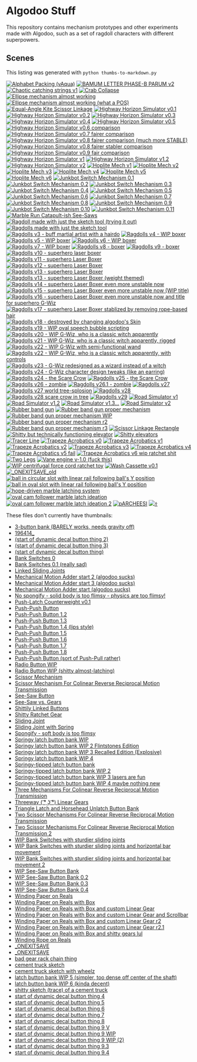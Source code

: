 # Algodoo Stuff

This repository contains mechanism prototypes and other experiments made with Algodoo, such as a set of ragdoll characters with different superpowers.

## Scenes

This listing was generated with `python thumbs-to-markdown.py`

<!-- START SCENES -->

[![Alphabet Packing (vAqua)](scenes/.algodoo_thumbs/Alphabet%20Packing%20%28vAqua%29.phz.png)](scenes/Alphabet%20Packing%20%28vAqua%29.phz)
[![BAMUM LETTER PHASE-B PARUM v2](scenes/.algodoo_thumbs/BAMUM%20LETTER%20PHASE-B%20PARUM%20v2.phz.png)](scenes/BAMUM%20LETTER%20PHASE-B%20PARUM%20v2.phz)
[![Chaotic catching strings v1](scenes/.algodoo_thumbs/Chaotic%20catching%20strings%20v1.phz.png)](scenes/Chaotic%20catching%20strings%20v1.phz)
[![Crab Collapse](scenes/.algodoo_thumbs/Crab%20Collapse.phz.png)](scenes/Crab%20Collapse.phz)
[![Ellipse mechanism almost working](scenes/.algodoo_thumbs/Ellipse%20mechanism%20almost%20working.phz.png)](scenes/Ellipse%20mechanism%20almost%20working.phz)
[![Ellipse mechanism almost working (what a POS)](scenes/.algodoo_thumbs/Ellipse%20mechanism%20almost%20working%20%28what%20a%20POS%29.phz.png)](scenes/Ellipse%20mechanism%20almost%20working%20%28what%20a%20POS%29.phz)
[![Equal-Angle Kite Scissor Linkage](scenes/.algodoo_thumbs/Equal-Angle%20Kite%20Scissor%20Linkage.phz.png)](scenes/Equal-Angle%20Kite%20Scissor%20Linkage.phz)
[![Highway Horizon Simulator v0.1](scenes/.algodoo_thumbs/Highway%20Horizon%20Simulator%20v0.1.phz.png)](scenes/Highway%20Horizon%20Simulator%20v0.1.phz)
[![Highway Horizon Simulator v0.2](scenes/.algodoo_thumbs/Highway%20Horizon%20Simulator%20v0.2.phz.png)](scenes/Highway%20Horizon%20Simulator%20v0.2.phz)
[![Highway Horizon Simulator v0.3](scenes/.algodoo_thumbs/Highway%20Horizon%20Simulator%20v0.3.phz.png)](scenes/Highway%20Horizon%20Simulator%20v0.3.phz)
[![Highway Horizon Simulator v0.4](scenes/.algodoo_thumbs/Highway%20Horizon%20Simulator%20v0.4.phz.png)](scenes/Highway%20Horizon%20Simulator%20v0.4.phz)
[![Highway Horizon Simulator v0.5](scenes/.algodoo_thumbs/Highway%20Horizon%20Simulator%20v0.5.phz.png)](scenes/Highway%20Horizon%20Simulator%20v0.5.phz)
[![Highway Horizon Simulator v0.6 comparison](scenes/.algodoo_thumbs/Highway%20Horizon%20Simulator%20v0.6%20comparison.phz.png)](scenes/Highway%20Horizon%20Simulator%20v0.6%20comparison.phz)
[![Highway Horizon Simulator v0.7 fairer comparison](scenes/.algodoo_thumbs/Highway%20Horizon%20Simulator%20v0.7%20fairer%20comparison.phz.png)](scenes/Highway%20Horizon%20Simulator%20v0.7%20fairer%20comparison.phz)
[![Highway Horizon Simulator v0.8 fairer comparison (much more STABLE)](scenes/.algodoo_thumbs/Highway%20Horizon%20Simulator%20v0.8%20fairer%20comparison%20%28much%20more%20STABLE%29.phz.png)](scenes/Highway%20Horizon%20Simulator%20v0.8%20fairer%20comparison%20%28much%20more%20STABLE%29.phz)
[![Highway Horizon Simulator v0.8 fairer stabler comparison](scenes/.algodoo_thumbs/Highway%20Horizon%20Simulator%20v0.8%20fairer%20stabler%20comparison.phz.png)](scenes/Highway%20Horizon%20Simulator%20v0.8%20fairer%20stabler%20comparison.phz)
[![Highway Horizon Simulator v0.9 fair comparison](scenes/.algodoo_thumbs/Highway%20Horizon%20Simulator%20v0.9%20fair%20comparison.phz.png)](scenes/Highway%20Horizon%20Simulator%20v0.9%20fair%20comparison.phz)
[![Highway Horizon Simulator v1](scenes/.algodoo_thumbs/Highway%20Horizon%20Simulator%20v1.phz.png)](scenes/Highway%20Horizon%20Simulator%20v1.phz)
[![Highway Horizon Simulator v1.2](scenes/.algodoo_thumbs/Highway%20Horizon%20Simulator%20v1.2.phz.png)](scenes/Highway%20Horizon%20Simulator%20v1.2.phz)
[![Highway Horizon Simulator v2](scenes/.algodoo_thumbs/Highway%20Horizon%20Simulator%20v2.phz.png)](scenes/Highway%20Horizon%20Simulator%20v2.phz)
[![Hoplite Mech v1](scenes/.algodoo_thumbs/Hoplite%20Mech%20v1.phz.png)](scenes/Hoplite%20Mech%20v1.phz)
[![Hoplite Mech v2](scenes/.algodoo_thumbs/Hoplite%20Mech%20v2.phz.png)](scenes/Hoplite%20Mech%20v2.phz)
[![Hoplite Mech v3](scenes/.algodoo_thumbs/Hoplite%20Mech%20v3.phz.png)](scenes/Hoplite%20Mech%20v3.phz)
[![Hoplite Mech v4](scenes/.algodoo_thumbs/Hoplite%20Mech%20v4.phz.png)](scenes/Hoplite%20Mech%20v4.phz)
[![Hoplite Mech v5](scenes/.algodoo_thumbs/Hoplite%20Mech%20v5.phz.png)](scenes/Hoplite%20Mech%20v5.phz)
[![Hoplite Mech v6](scenes/.algodoo_thumbs/Hoplite%20Mech%20v6.phz.png)](scenes/Hoplite%20Mech%20v6.phz)
[![Junkbot Switch Mechanism 0.1](scenes/.algodoo_thumbs/Junkbot%20Switch%20Mechanism%200.1.phz.png)](scenes/Junkbot%20Switch%20Mechanism%200.1.phz)
[![Junkbot Switch Mechanism 0.2](scenes/.algodoo_thumbs/Junkbot%20Switch%20Mechanism%200.2.phz.png)](scenes/Junkbot%20Switch%20Mechanism%200.2.phz)
[![Junkbot Switch Mechanism 0.3](scenes/.algodoo_thumbs/Junkbot%20Switch%20Mechanism%200.3.phz.png)](scenes/Junkbot%20Switch%20Mechanism%200.3.phz)
[![Junkbot Switch Mechanism 0.4](scenes/.algodoo_thumbs/Junkbot%20Switch%20Mechanism%200.4.phz.png)](scenes/Junkbot%20Switch%20Mechanism%200.4.phz)
[![Junkbot Switch Mechanism 0.5](scenes/.algodoo_thumbs/Junkbot%20Switch%20Mechanism%200.5.phz.png)](scenes/Junkbot%20Switch%20Mechanism%200.5.phz)
[![Junkbot Switch Mechanism 0.6](scenes/.algodoo_thumbs/Junkbot%20Switch%20Mechanism%200.6.phz.png)](scenes/Junkbot%20Switch%20Mechanism%200.6.phz)
[![Junkbot Switch Mechanism 0.7](scenes/.algodoo_thumbs/Junkbot%20Switch%20Mechanism%200.7.phz.png)](scenes/Junkbot%20Switch%20Mechanism%200.7.phz)
[![Junkbot Switch Mechanism 0.8](scenes/.algodoo_thumbs/Junkbot%20Switch%20Mechanism%200.8.phz.png)](scenes/Junkbot%20Switch%20Mechanism%200.8.phz)
[![Junkbot Switch Mechanism 0.9](scenes/.algodoo_thumbs/Junkbot%20Switch%20Mechanism%200.9.phz.png)](scenes/Junkbot%20Switch%20Mechanism%200.9.phz)
[![Junkbot Switch Mechanism 0.10](scenes/.algodoo_thumbs/Junkbot%20Switch%20Mechanism%200.10.phz.png)](scenes/Junkbot%20Switch%20Mechanism%200.10.phz)
[![Junkbot Switch Mechanism 0.11](scenes/.algodoo_thumbs/Junkbot%20Switch%20Mechanism%200.11.phz.png)](scenes/Junkbot%20Switch%20Mechanism%200.11.phz)
[![Marble Run Catapult-ish See-Saws](scenes/.algodoo_thumbs/Marble%20Run%20Catapult-ish%20See-Saws.phz.png)](scenes/Marble%20Run%20Catapult-ish%20See-Saws.phz)
[![Ragdoll made with just the sketch tool (trying it out)](scenes/.algodoo_thumbs/Ragdoll%20made%20with%20just%20the%20sketch%20tool%20%28trying%20it%20out%29.phz.png)](scenes/Ragdolls/Ragdoll%20made%20with%20just%20the%20sketch%20tool%20%28trying%20it%20out%29.phz)
[![Ragdolls made with just the sketch tool](scenes/.algodoo_thumbs/Ragdolls%20made%20with%20just%20the%20sketch%20tool.phz.png)](scenes/Ragdolls/Ragdolls%20made%20with%20just%20the%20sketch%20tool.phz)
[![Ragdolls v3 - buff martial artist with a hairdo](scenes/.algodoo_thumbs/Ragdolls%20v3%20-%20buff%20martial%20artist%20with%20a%20hairdo.phz.png)](scenes/Ragdolls/Ragdolls%20v3%20-%20buff%20martial%20artist%20with%20a%20hairdo.phz)
[![Ragdolls v4 - WIP boxer](scenes/.algodoo_thumbs/Ragdolls%20v4%20-%20WIP%20boxer.phz.png)](scenes/Ragdolls/Ragdolls%20v4%20-%20WIP%20boxer.phz)
[![Ragdolls v5 - WIP boxer](scenes/.algodoo_thumbs/Ragdolls%20v5%20-%20WIP%20boxer.phz.png)](scenes/Ragdolls/Ragdolls%20v5%20-%20WIP%20boxer.phz)
[![Ragdolls v6 - WIP boxer](scenes/.algodoo_thumbs/Ragdolls%20v6%20-%20WIP%20boxer.phz.png)](scenes/Ragdolls/Ragdolls%20v6%20-%20WIP%20boxer.phz)
[![Ragdolls v7 - WIP boxer](scenes/.algodoo_thumbs/Ragdolls%20v7%20-%20WIP%20boxer.phz.png)](scenes/Ragdolls/Ragdolls%20v7%20-%20WIP%20boxer.phz)
[![Ragdolls v8 - boxer](scenes/.algodoo_thumbs/Ragdolls%20v8%20-%20boxer.phz.png)](scenes/Ragdolls/Ragdolls%20v8%20-%20boxer.phz)
[![Ragdolls v9 - boxer](scenes/.algodoo_thumbs/Ragdolls%20v9%20-%20boxer.phz.png)](scenes/Ragdolls/Ragdolls%20v9%20-%20boxer.phz)
[![Ragdolls v10 - superhero laser boxer](scenes/.algodoo_thumbs/Ragdolls%20v10%20-%20superhero%20laser%20boxer.phz.png)](scenes/Ragdolls/Ragdolls%20v10%20-%20superhero%20laser%20boxer.phz)
[![Ragdolls v11 - superhero Laser Boxer](scenes/.algodoo_thumbs/Ragdolls%20v11%20-%20superhero%20Laser%20Boxer.phz.png)](scenes/Ragdolls/Ragdolls%20v11%20-%20superhero%20Laser%20Boxer.phz)
[![Ragdolls v12 - superhero Laser Boxer](scenes/.algodoo_thumbs/Ragdolls%20v12%20-%20superhero%20Laser%20Boxer.phz.png)](scenes/Ragdolls/Ragdolls%20v12%20-%20superhero%20Laser%20Boxer.phz)
[![Ragdolls v13 - superhero Laser Boxer](scenes/.algodoo_thumbs/Ragdolls%20v13%20-%20superhero%20Laser%20Boxer.phz.png)](scenes/Ragdolls/Ragdolls%20v13%20-%20superhero%20Laser%20Boxer.phz)
[![Ragdolls v13 - superhero Laser Boxer (weight themed)](scenes/.algodoo_thumbs/Ragdolls%20v13%20-%20superhero%20Laser%20Boxer%20%28weight%20themed%29.phz.png)](scenes/Ragdolls/Ragdolls%20v13%20-%20superhero%20Laser%20Boxer%20%28weight%20themed%29.phz)
[![Ragdolls v14 - superhero Laser Boxer even more unstable now](scenes/.algodoo_thumbs/Ragdolls%20v14%20-%20superhero%20Laser%20Boxer%20even%20more%20unstable%20now.phz.png)](scenes/Ragdolls/Ragdolls%20v14%20-%20superhero%20Laser%20Boxer%20even%20more%20unstable%20now.phz)
[![Ragdolls v15 - superhero Laser Boxer even more unstable now (WIP title)](scenes/.algodoo_thumbs/Ragdolls%20v15%20-%20superhero%20Laser%20Boxer%20even%20more%20unstable%20now%20%28WIP%20title%29.phz.png)](scenes/Ragdolls/Ragdolls%20v15%20-%20superhero%20Laser%20Boxer%20even%20more%20unstable%20now%20%28WIP%20title%29.phz)
[![Ragdolls v16 - superhero Laser Boxer even more unstable now and title for superhero G-Wiz](scenes/.algodoo_thumbs/Ragdolls%20v16%20-%20superhero%20Laser%20Boxer%20even%20more%20unstable%20now%20and%20title%20for%20superhero%20G-Wiz.phz.png)](scenes/Ragdolls/Ragdolls%20v16%20-%20superhero%20Laser%20Boxer%20even%20more%20unstable%20now%20and%20title%20for%20superhero%20G-Wiz.phz)
[![Ragdolls v17 - superhero Laser Boxer stablized by removing rope-based hair](scenes/.algodoo_thumbs/Ragdolls%20v17%20-%20superhero%20Laser%20Boxer%20stablized%20by%20removing%20rope-based%20hair.phz.png)](scenes/Ragdolls/Ragdolls%20v17%20-%20superhero%20Laser%20Boxer%20stablized%20by%20removing%20rope-based%20hair.phz)
[![Ragdolls v18 - destroyed by changing algodoo's Skin](scenes/.algodoo_thumbs/Ragdolls%20v18%20-%20destroyed%20by%20changing%20algodoo%27s%20Skin.phz.png)](scenes/Ragdolls/Ragdolls%20v18%20-%20destroyed%20by%20changing%20algodoo%27s%20Skin.phz)
[![Ragdolls v19 - WIP oval speech bubble scripting](scenes/.algodoo_thumbs/Ragdolls%20v19%20-%20WIP%20oval%20speech%20bubble%20scripting.phz.png)](scenes/Ragdolls/Ragdolls%20v19%20-%20WIP%20oval%20speech%20bubble%20scripting.phz)
[![Ragdolls v20 - WIP G-Wiz, who is a classic witch apparently](scenes/.algodoo_thumbs/Ragdolls%20v20%20-%20WIP%20G-Wiz%2C%20who%20is%20a%20classic%20witch%20apparently.phz.png)](scenes/Ragdolls/Ragdolls%20v20%20-%20WIP%20G-Wiz%2C%20who%20is%20a%20classic%20witch%20apparently.phz)
[![Ragdolls v21 - WIP G-Wiz, who is a classic witch apparently, rigged](scenes/.algodoo_thumbs/Ragdolls%20v21%20-%20WIP%20G-Wiz%2C%20who%20is%20a%20classic%20witch%20apparently%2C%20rigged.phz.png)](scenes/Ragdolls/Ragdolls%20v21%20-%20WIP%20G-Wiz%2C%20who%20is%20a%20classic%20witch%20apparently%2C%20rigged.phz)
[![Ragdolls v22 - WIP G-Wiz with semi-functional wand](scenes/.algodoo_thumbs/Ragdolls%20v22%20-%20WIP%20G-Wiz%20with%20semi-functional%20wand.phz.png)](scenes/Ragdolls/Ragdolls%20v22%20-%20WIP%20G-Wiz%20with%20semi-functional%20wand.phz)
[![Ragdolls v22 - WIP G-Wiz, who is a classic witch apparently, with controls](scenes/.algodoo_thumbs/Ragdolls%20v22%20-%20WIP%20G-Wiz%2C%20who%20is%20a%20classic%20witch%20apparently%2C%20with%20controls.phz.png)](scenes/Ragdolls/Ragdolls%20v22%20-%20WIP%20G-Wiz%2C%20who%20is%20a%20classic%20witch%20apparently%2C%20with%20controls.phz)
[![Ragdolls v23 - G-Wiz redesigned as a wizard instead of a witch](scenes/.algodoo_thumbs/Ragdolls%20v23%20-%20G-Wiz%20redesigned%20as%20a%20wizard%20instead%20of%20a%20witch.phz.png)](scenes/Ragdolls/Ragdolls%20v23%20-%20G-Wiz%20redesigned%20as%20a%20wizard%20instead%20of%20a%20witch.phz)
[![Ragdolls v24 - G-Wiz character design tweaks (like an earring)](scenes/.algodoo_thumbs/Ragdolls%20v24%20-%20G-Wiz%20character%20design%20tweaks%20%28like%20an%20earring%29.phz.png)](scenes/Ragdolls/Ragdolls%20v24%20-%20G-Wiz%20character%20design%20tweaks%20%28like%20an%20earring%29.phz)
[![Ragdolls v24 - the Scare Crow](scenes/.algodoo_thumbs/Ragdolls%20v24%20-%20the%20Scare%20Crow.phz.png)](scenes/Ragdolls/Ragdolls%20v24%20-%20the%20Scare%20Crow.phz)
[![Ragdolls v25 - the Scare Crow](scenes/.algodoo_thumbs/Ragdolls%20v25%20-%20the%20Scare%20Crow.phz.png)](scenes/Ragdolls/Ragdolls%20v25%20-%20the%20Scare%20Crow.phz)
[![Ragdolls v26 - zombie](scenes/.algodoo_thumbs/Ragdolls%20v26%20-%20zombie.phz.png)](scenes/Ragdolls/Ragdolls%20v26%20-%20zombie.phz)
[![Ragdolls v26.1 - zombie](scenes/.algodoo_thumbs/Ragdolls%20v26.1%20-%20zombie.phz.png)](scenes/Ragdolls/Ragdolls%20v26.1%20-%20zombie.phz)
[![Ragdolls v27](scenes/.algodoo_thumbs/Ragdolls%20v27.phz.png)](scenes/Ragdolls/Ragdolls%20v27.phz)
[![Ragdolls v27 world tree-splosion](scenes/.algodoo_thumbs/Ragdolls%20v27%20world%20tree-splosion.phz.png)](scenes/Ragdolls/Ragdolls%20v27%20world%20tree-splosion.phz)
[![Ragdolls v28](scenes/.algodoo_thumbs/Ragdolls%20v28.phz.png)](scenes/Ragdolls/Ragdolls%20v28.phz)
[![Ragdolls v28 scare crow in tree](scenes/.algodoo_thumbs/Ragdolls%20v28%20scare%20crow%20in%20tree.phz.png)](scenes/Ragdolls/Ragdolls%20v28%20scare%20crow%20in%20tree.phz)
[![Ragdolls v29](scenes/.algodoo_thumbs/Ragdolls%20v29.phz.png)](scenes/Ragdolls/Ragdolls%20v29.phz)
[![Road Simulator v1](scenes/.algodoo_thumbs/Road%20Simulator%20v1.phz.png)](scenes/Road%20Simulator%20v1.phz)
[![Road Simulator v1.2](scenes/.algodoo_thumbs/Road%20Simulator%20v1.2.phz.png)](scenes/Road%20Simulator%20v1.2.phz)
[![Road Simulator v1.3...](scenes/.algodoo_thumbs/Road%20Simulator%20v1.3....phz.png)](scenes/Road%20Simulator%20v1.3....phz)
[![Road Simulator v2](scenes/.algodoo_thumbs/Road%20Simulator%20v2.phz.png)](scenes/Road%20Simulator%20v2.phz)
[![Rubber band gun](scenes/.algodoo_thumbs/Rubber%20band%20gun.phz.png)](scenes/Rubber%20band%20gun.phz)
[![Rubber band gun proper mechanism](scenes/.algodoo_thumbs/Rubber%20band%20gun%20proper%20mechanism.phz.png)](scenes/Rubber%20band%20gun%20proper%20mechanism.phz)
[![Rubber band gun proper mechanism WIP](scenes/.algodoo_thumbs/Rubber%20band%20gun%20proper%20mechanism%20WIP.phz.png)](scenes/Rubber%20band%20gun%20proper%20mechanism%20WIP.phz)
[![Rubber band gun proper mechanism r2](scenes/.algodoo_thumbs/Rubber%20band%20gun%20proper%20mechanism%20r2.phz.png)](scenes/Rubber%20band%20gun%20proper%20mechanism%20r2.phz)
[![Rubber band gun proper mechanism r3](scenes/.algodoo_thumbs/Rubber%20band%20gun%20proper%20mechanism%20r3.phz.png)](scenes/Rubber%20band%20gun%20proper%20mechanism%20r3.phz)
[![Scissor Linkage Rectangle](scenes/.algodoo_thumbs/Scissor%20Linkage%20Rectangle.phz.png)](scenes/Scissor%20Linkage%20Rectangle.phz)
[![Shitty but technically functioning elevator](scenes/.algodoo_thumbs/Shitty%20but%20technically%20functioning%20elevator.phz.png)](scenes/Shitty%20but%20technically%20functioning%20elevator.phz)
[![Shitty elevators](scenes/.algodoo_thumbs/Shitty%20elevators.phz.png)](scenes/Shitty%20elevators.phz)
[![Tracer Line](scenes/.algodoo_thumbs/Tracer%20Line.phz.png)](scenes/Tracer%20Line.phz)
[![Trapeze Acrobatics v0](scenes/.algodoo_thumbs/Trapeze%20Acrobatics%20v0.phz.png)](scenes/Trapeze%20Acrobatics%20v0.phz)
[![Trapeze Acrobatics v1](scenes/.algodoo_thumbs/Trapeze%20Acrobatics%20v1.phz.png)](scenes/Trapeze%20Acrobatics%20v1.phz)
[![Trapeze Acrobatics v2](scenes/.algodoo_thumbs/Trapeze%20Acrobatics%20v2.phz.png)](scenes/Trapeze%20Acrobatics%20v2.phz)
[![Trapeze Acrobatics v3](scenes/.algodoo_thumbs/Trapeze%20Acrobatics%20v3.phz.png)](scenes/Trapeze%20Acrobatics%20v3.phz)
[![Trapeze Acrobatics v4](scenes/.algodoo_thumbs/Trapeze%20Acrobatics%20v4.phz.png)](scenes/Trapeze%20Acrobatics%20v4.phz)
[![Trapeze Acrobatics v5 fail](scenes/.algodoo_thumbs/Trapeze%20Acrobatics%20v5%20fail.phz.png)](scenes/Trapeze%20Acrobatics%20v5%20fail.phz)
[![Trapeze Acrobatics v6 wip ratchet shit](scenes/.algodoo_thumbs/Trapeze%20Acrobatics%20v6%20wip%20ratchet%20shit.phz.png)](scenes/Trapeze%20Acrobatics%20v6%20wip%20ratchet%20shit.phz)
[![Two Legs](scenes/.algodoo_thumbs/Two%20Legs.phz.png)](scenes/Two%20Legs.phz)
[![Vane engine v-1.0 (fuck this)](scenes/.algodoo_thumbs/Vane%20engine%20v-1.0%20%28fuck%20this%29.phz.png)](scenes/Vane%20engine%20v-1.0%20%28fuck%20this%29.phz)
[![WIP centrifugal force cord ratchet toy](scenes/.algodoo_thumbs/WIP%20centrifugal%20force%20cord%20ratchet%20toy.phz.png)](scenes/WIP%20centrifugal%20force%20cord%20ratchet%20toy.phz)
[![Wash Cassette v0.1](scenes/.algodoo_thumbs/Wash%20Cassette%20v0.1.phz.png)](scenes/Wash%20Cassette%20v0.1.phz)
[![_ONEXITSAVE_old](scenes/.algodoo_thumbs/_ONEXITSAVE_old.phz.png)](scenes/_ONEXITSAVE_old.phz)
[![ball in circular slot with linear rail following ball's Y position](scenes/.algodoo_thumbs/ball%20in%20circular%20slot%20with%20linear%20rail%20following%20ball%27s%20Y%20position.phz.png)](scenes/ball%20in%20circular%20slot%20with%20linear%20rail%20following%20ball%27s%20Y%20position.phz)
[![ball in oval slot with linear rail following ball's Y position](scenes/.algodoo_thumbs/ball%20in%20oval%20slot%20with%20linear%20rail%20following%20ball%27s%20Y%20position.phz.png)](scenes/ball%20in%20oval%20slot%20with%20linear%20rail%20following%20ball%27s%20Y%20position.phz)
[![hope-driven marble latching system](scenes/.algodoo_thumbs/hope-driven%20marble%20latching%20system.phz.png)](scenes/hope-driven%20marble%20latching%20system.phz)
[![oval cam follower marble latch ideation](scenes/.algodoo_thumbs/oval%20cam%20follower%20marble%20latch%20ideation.phz.png)](scenes/oval%20cam%20follower%20marble%20latch%20ideation.phz)
[![oval cam follower marble latch ideation 2](scenes/.algodoo_thumbs/oval%20cam%20follower%20marble%20latch%20ideation%202.phz.png)](scenes/oval%20cam%20follower%20marble%20latch%20ideation%202.phz)
[![pARCHEESI](scenes/.algodoo_thumbs/pARCHEESI.phz.png)](scenes/pARCHEESI.phz)
[![𖡲](scenes/.algodoo_thumbs/%F0%96%A1%B2.phz.png)](scenes/%F0%96%A1%B2.phz)

These files don't currently have thumbnails:

- [3-button bank (BARELY works, needs gravity off)](scenes/Paint%20IRL%20%28and%20maybe%20other%20things%29/3-button%20bank%20%28BARELY%20works%2C%20needs%20gravity%20off%29.phz)
- [196414_](scenes/Recovered%20From%20Harddrive%20Backup/downloads/196414_.phz)
- [(start of dynamic decal button thing 2)](scenes/Recovered%20From%20Harddrive%20Backup/%28start%20of%20dynamic%20decal%20button%20thing%202%29.phz)
- [(start of dynamic decal button thing 3)](scenes/Recovered%20From%20Harddrive%20Backup/%28start%20of%20dynamic%20decal%20button%20thing%203%29.phz)
- [(start of dynamic decal button thing)](scenes/Recovered%20From%20Harddrive%20Backup/%28start%20of%20dynamic%20decal%20button%20thing%29.phz)
- [Bank Switches 0](scenes/Paint%20IRL%20%28and%20maybe%20other%20things%29/Bank%20Switches%200.phz)
- [Bank Switches 0.1 (really sad)](scenes/Paint%20IRL%20%28and%20maybe%20other%20things%29/Bank%20Switches%200.1%20%28really%20sad%29.phz)
- [Linked Sliding Joints](scenes/Paint%20IRL%20%28and%20maybe%20other%20things%29/Linked%20Sliding%20Joints.phz)
- [Mechanical Motion Adder start 2 (algodoo sucks)](scenes/Recovered%20From%20Harddrive%20Backup/Mechanical%20Motion%20Adder%20start%202%20%28algodoo%20sucks%29.phz)
- [Mechanical Motion Adder start 3 (algodoo sucks)](scenes/Recovered%20From%20Harddrive%20Backup/Mechanical%20Motion%20Adder%20start%203%20%28algodoo%20sucks%29.phz)
- [Mechanical Motion Adder start (algodoo sucks)](scenes/Recovered%20From%20Harddrive%20Backup/Mechanical%20Motion%20Adder%20start%20%28algodoo%20sucks%29.phz)
- [No spongify - solid body is too flimsy - physics are too flimsy!](scenes/Paint%20IRL%20%28and%20maybe%20other%20things%29/No%20spongify%20-%20solid%20body%20is%20too%20flimsy%20-%20physics%20are%20too%20flimsy%21.phz)
- [Push-Latch Counterweight v0.1](scenes/Push-Latch%20Counterweight%20v0.1.phz)
- [Push-Push Button](scenes/Paint%20IRL%20%28and%20maybe%20other%20things%29/Push-Push%20Button.phz)
- [Push-Push Button 1.2](scenes/Paint%20IRL%20%28and%20maybe%20other%20things%29/Push-Push%20Button%201.2.phz)
- [Push-Push Button 1.3](scenes/Paint%20IRL%20%28and%20maybe%20other%20things%29/Push-Push%20Button%201.3.phz)
- [Push-Push Button 1.4 (lips style)](scenes/Paint%20IRL%20%28and%20maybe%20other%20things%29/Push-Push%20Button%201.4%20%28lips%20style%29.phz)
- [Push-Push Button 1.5](scenes/Paint%20IRL%20%28and%20maybe%20other%20things%29/Push-Push%20Button%201.5.phz)
- [Push-Push Button 1.6](scenes/Paint%20IRL%20%28and%20maybe%20other%20things%29/Push-Push%20Button%201.6.phz)
- [Push-Push Button 1.7](scenes/Paint%20IRL%20%28and%20maybe%20other%20things%29/Push-Push%20Button%201.7.phz)
- [Push-Push Button 1.8](scenes/Paint%20IRL%20%28and%20maybe%20other%20things%29/Push-Push%20Button%201.8.phz)
- [Push-Push Button (sort of Push-Pull rather)](scenes/Paint%20IRL%20%28and%20maybe%20other%20things%29/Push-Push%20Button%20%28sort%20of%20Push-Pull%20rather%29.phz)
- [Radio Button WIP](scenes/Recovered%20From%20Harddrive%20Backup/Radio%20Button%20WIP.phz)
- [Radio Button WIP (shitty almost-latching)](scenes/Recovered%20From%20Harddrive%20Backup/Radio%20Button%20WIP%20%28shitty%20almost-latching%29.phz)
- [Scissor Mechanism](scenes/Paint%20IRL%20%28and%20maybe%20other%20things%29/Scissor%20Mechanism.phz)
- [Scissor Mechanism For Colinear Reverse Reciprocal Motion Transmission](scenes/Paint%20IRL%20%28and%20maybe%20other%20things%29/Scissor%20Mechanism%20For%20Colinear%20Reverse%20Reciprocal%20Motion%20Transmission.phz)
- [See-Saw Button](scenes/Paint%20IRL%20%28and%20maybe%20other%20things%29/See-Saw%20Button.phz)
- [See-Saw vs. Gears](scenes/Paint%20IRL%20%28and%20maybe%20other%20things%29/See-Saw%20vs.%20Gears.phz)
- [Shittily Linked Buttons](scenes/Paint%20IRL%20%28and%20maybe%20other%20things%29/Shittily%20Linked%20Buttons.phz)
- [Shitty Ratchet Gear](scenes/Recovered%20From%20Harddrive%20Backup/Shitty%20Ratchet%20Gear.phz)
- [Sliding Joint](scenes/Paint%20IRL%20%28and%20maybe%20other%20things%29/Sliding%20Joint.phz)
- [Sliding Joint with Spring](scenes/Paint%20IRL%20%28and%20maybe%20other%20things%29/Sliding%20Joint%20with%20Spring.phz)
- [Spongify - soft body is too flimsy](scenes/Paint%20IRL%20%28and%20maybe%20other%20things%29/Spongify%20-%20soft%20body%20is%20too%20flimsy.phz)
- [Springy latch button bank WIP](scenes/Paint%20IRL%20%28and%20maybe%20other%20things%29/Springy%20latch%20button%20bank%20WIP.phz)
- [Springy latch button bank WIP 2 Flintstones Edition](scenes/Paint%20IRL%20%28and%20maybe%20other%20things%29/Springy%20latch%20button%20bank%20WIP%202%20Flintstones%20Edition.phz)
- [Springy latch button bank WIP 3 Recalled Edition (Explosive)](scenes/Paint%20IRL%20%28and%20maybe%20other%20things%29/Springy%20latch%20button%20bank%20WIP%203%20Recalled%20Edition%20%28Explosive%29.phz)
- [Springy latch button bank WIP 4](scenes/Paint%20IRL%20%28and%20maybe%20other%20things%29/Springy%20latch%20button%20bank%20WIP%204.phz)
- [Springy-tipped latch button bank](scenes/Paint%20IRL%20%28and%20maybe%20other%20things%29/Springy-tipped%20latch%20button%20bank.phz)
- [Springy-tipped latch button bank WIP 2](scenes/Paint%20IRL%20%28and%20maybe%20other%20things%29/Springy-tipped%20latch%20button%20bank%20WIP%202.phz)
- [Springy-tipped latch button bank WIP 3 lasers are fun](scenes/Paint%20IRL%20%28and%20maybe%20other%20things%29/Springy-tipped%20latch%20button%20bank%20WIP%203%20lasers%20are%20fun.phz)
- [Springy-tipped latch button bank WIP 4 maybe nothing new](scenes/Paint%20IRL%20%28and%20maybe%20other%20things%29/Springy-tipped%20latch%20button%20bank%20WIP%204%20maybe%20nothing%20new.phz)
- [Three Mechanisms For Colinear Reverse Reciprocal Motion Transmission](scenes/Paint%20IRL%20%28and%20maybe%20other%20things%29/Three%20Mechanisms%20For%20Colinear%20Reverse%20Reciprocal%20Motion%20Transmission.phz)
- [Threeway ( ͡° ͜ʖ ͡°) Linear Gears](scenes/Paint%20IRL%20%28and%20maybe%20other%20things%29/Threeway%20%28%20%CD%A1%C2%B0%20%CD%9C%CA%96%20%CD%A1%C2%B0%29%20Linear%20Gears.phz)
- [Triangle Latch and Horsehead Unlatch Button Bank](scenes/Paint%20IRL%20%28and%20maybe%20other%20things%29/Triangle%20Latch%20and%20Horsehead%20Unlatch%20Button%20Bank.phz)
- [Two Scissor Mechanisms For Colinear Reverse Reciprocal Motion Transmission](scenes/Paint%20IRL%20%28and%20maybe%20other%20things%29/Two%20Scissor%20Mechanisms%20For%20Colinear%20Reverse%20Reciprocal%20Motion%20Transmission.phz)
- [Two Scissor Mechanisms For Colinear Reverse Reciprocal Motion Transmission 2](scenes/Paint%20IRL%20%28and%20maybe%20other%20things%29/Two%20Scissor%20Mechanisms%20For%20Colinear%20Reverse%20Reciprocal%20Motion%20Transmission%202.phz)
- [WIP Bank Switches with sturdier sliding joints](scenes/Paint%20IRL%20%28and%20maybe%20other%20things%29/WIP%20Bank%20Switches%20with%20sturdier%20sliding%20joints.phz)
- [WIP Bank Switches with sturdier sliding joints and horizontal bar movement](scenes/Paint%20IRL%20%28and%20maybe%20other%20things%29/WIP%20Bank%20Switches%20with%20sturdier%20sliding%20joints%20and%20horizontal%20bar%20movement.phz)
- [WIP Bank Switches with sturdier sliding joints and horizontal bar movement 2](scenes/Paint%20IRL%20%28and%20maybe%20other%20things%29/WIP%20Bank%20Switches%20with%20sturdier%20sliding%20joints%20and%20horizontal%20bar%20movement%202.phz)
- [WIP See-Saw Button Bank](scenes/Paint%20IRL%20%28and%20maybe%20other%20things%29/WIP%20See-Saw%20Button%20Bank.phz)
- [WIP See-Saw Button Bank 0.2](scenes/Paint%20IRL%20%28and%20maybe%20other%20things%29/WIP%20See-Saw%20Button%20Bank%200.2.phz)
- [WIP See-Saw Button Bank 0.3](scenes/Paint%20IRL%20%28and%20maybe%20other%20things%29/WIP%20See-Saw%20Button%20Bank%200.3.phz)
- [WIP See-Saw Button Bank 0.4](scenes/Paint%20IRL%20%28and%20maybe%20other%20things%29/WIP%20See-Saw%20Button%20Bank%200.4.phz)
- [Winding Paper on Reals](scenes/Recovered%20From%20Harddrive%20Backup/Winding%20Paper%20on%20Reals.phz)
- [Winding Paper on Reals with Box](scenes/Recovered%20From%20Harddrive%20Backup/Winding%20Paper%20on%20Reals%20with%20Box.phz)
- [Winding Paper on Reals with Box and custom Linear Gear](scenes/Recovered%20From%20Harddrive%20Backup/Winding%20Paper%20on%20Reals%20with%20Box%20and%20custom%20Linear%20Gear.phz)
- [Winding Paper on Reals with Box and custom Linear Gear and Scrollbar](scenes/Recovered%20From%20Harddrive%20Backup/Winding%20Paper%20on%20Reals%20with%20Box%20and%20custom%20Linear%20Gear%20and%20Scrollbar.phz)
- [Winding Paper on Reals with Box and custom Linear Gear r2](scenes/Recovered%20From%20Harddrive%20Backup/Winding%20Paper%20on%20Reals%20with%20Box%20and%20custom%20Linear%20Gear%20r2.phz)
- [Winding Paper on Reals with Box and custom Linear Gear r2.1](scenes/Recovered%20From%20Harddrive%20Backup/Winding%20Paper%20on%20Reals%20with%20Box%20and%20custom%20Linear%20Gear%20r2.1.phz)
- [Winding Paper on Reals with Box and shitty gears lul](scenes/Recovered%20From%20Harddrive%20Backup/Winding%20Paper%20on%20Reals%20with%20Box%20and%20shitty%20gears%20lul.phz)
- [Winding Rope on Reals](scenes/Recovered%20From%20Harddrive%20Backup/Winding%20Rope%20on%20Reals.phz)
- [_ONEXITSAVE](scenes/_ONEXITSAVE.phz)
- [_ONEXITSAVE](scenes/Recovered%20From%20Harddrive%20Backup/_ONEXITSAVE.phz)
- [bad gear rack chain thing](scenes/bad%20gear%20rack%20chain%20thing.phz)
- [cement truck sketch](scenes/Recovered%20From%20Harddrive%20Backup/cement%20truck%20sketch.phz)
- [cement truck sketch with wheelz](scenes/Recovered%20From%20Harddrive%20Backup/cement%20truck%20sketch%20with%20wheelz.phz)
- [latch button bank WIP 5 (simpler, too dense off center of the shaft)](scenes/Paint%20IRL%20%28and%20maybe%20other%20things%29/latch%20button%20bank%20WIP%205%20%28simpler%2C%20too%20dense%20off%20center%20of%20the%20shaft%29.phz)
- [latch button bank WIP 6 (kinda decent)](scenes/Paint%20IRL%20%28and%20maybe%20other%20things%29/latch%20button%20bank%20WIP%206%20%28kinda%20decent%29.phz)
- [shitty sketch (trace) of a cement truck](scenes/Recovered%20From%20Harddrive%20Backup/shitty%20sketch%20%28trace%29%20of%20a%20cement%20truck.phz)
- [start of dynamic decal button thing 4](scenes/Recovered%20From%20Harddrive%20Backup/start%20of%20dynamic%20decal%20button%20thing%204.phz)
- [start of dynamic decal button thing 5](scenes/Recovered%20From%20Harddrive%20Backup/start%20of%20dynamic%20decal%20button%20thing%205.phz)
- [start of dynamic decal button thing 6](scenes/Recovered%20From%20Harddrive%20Backup/start%20of%20dynamic%20decal%20button%20thing%206.phz)
- [start of dynamic decal button thing 7](scenes/Recovered%20From%20Harddrive%20Backup/start%20of%20dynamic%20decal%20button%20thing%207.phz)
- [start of dynamic decal button thing 8](scenes/Recovered%20From%20Harddrive%20Backup/start%20of%20dynamic%20decal%20button%20thing%208.phz)
- [start of dynamic decal button thing 9 V](scenes/Recovered%20From%20Harddrive%20Backup/start%20of%20dynamic%20decal%20button%20thing%209%20V.phz)
- [start of dynamic decal button thing 9 WIP](scenes/Recovered%20From%20Harddrive%20Backup/start%20of%20dynamic%20decal%20button%20thing%209%20WIP.phz)
- [start of dynamic decal button thing 9 WIP (2)](scenes/Recovered%20From%20Harddrive%20Backup/start%20of%20dynamic%20decal%20button%20thing%209%20WIP%20%282%29.phz)
- [start of dynamic decal button thing 9.3](scenes/Recovered%20From%20Harddrive%20Backup/start%20of%20dynamic%20decal%20button%20thing%209.3.phz)
- [start of dynamic decal button thing 9.4](scenes/Recovered%20From%20Harddrive%20Backup/start%20of%20dynamic%20decal%20button%20thing%209.4.phz)

<!-- END SCENES -->
